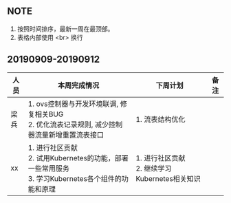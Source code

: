 ## NOTE
1. 按照时间排序，最新一周在最顶部。
2. 表格内部使用 \<br> 换行

## 20190909-20190912

|人员|本周完成情况|下周计划|备注|
|----|------------|--------|----|
|梁兵| 1. ovs控制器与开发环境联调, 修复相关BUG <br/>2. 优化流表记录规则, 减少控制器流量新增重置流表接口 | 1. 流表结构优化  |  |
|xx| 1. 进行社区贡献 <br/>2. 试用Kubernetes的功能，部署一些常用服务<br/>3. 学习Kubernetes各个组件的功能和原理 | 1. 进行社区贡献 <br/>2. 继续学习Kubernetes相关知识 | |
